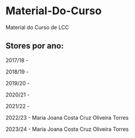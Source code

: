 # Material-Do-Curso
Material do Curso de LCC

## Stores por ano:

2017/18 - 

2018/19 - 

2019/20 - 

2020/21 - 

2021/22 - 

2022/23 - Maria Joana Costa Cruz Oliveira Torres 

2023/24 - Maria Joana Costa Cruz Oliveira Torres
